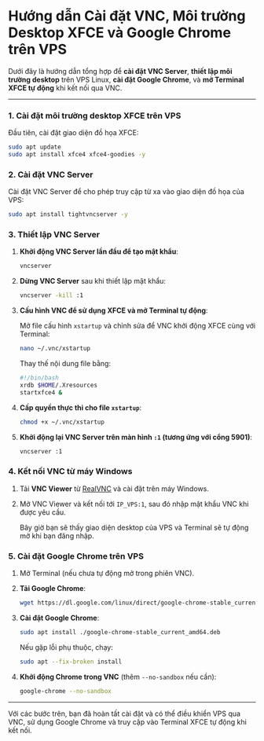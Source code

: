
# Hướng dẫn Cài đặt VNC, Môi trường Desktop XFCE và Google Chrome trên VPS

Dưới đây là hướng dẫn tổng hợp để **cài đặt VNC Server**, **thiết lập môi trường desktop** trên VPS Linux, **cài đặt Google Chrome**, và **mở Terminal XFCE tự động** khi kết nối qua VNC.

---

### 1. Cài đặt môi trường desktop XFCE trên VPS

Đầu tiên, cài đặt giao diện đồ họa XFCE:

```bash
sudo apt update
sudo apt install xfce4 xfce4-goodies -y
```

### 2. Cài đặt VNC Server

Cài đặt VNC Server để cho phép truy cập từ xa vào giao diện đồ họa của VPS:

```bash
sudo apt install tightvncserver -y
```

### 3. Thiết lập VNC Server

1. **Khởi động VNC Server lần đầu để tạo mật khẩu**:

   ```bash
   vncserver
   ```

2. **Dừng VNC Server** sau khi thiết lập mật khẩu:

   ```bash
   vncserver -kill :1
   ```

3. **Cấu hình VNC để sử dụng XFCE và mở Terminal tự động**:

   Mở file cấu hình `xstartup` và chỉnh sửa để VNC khởi động XFCE cùng với Terminal:

   ```bash
   nano ~/.vnc/xstartup
   ```

   Thay thế nội dung file bằng:

   ```bash
   #!/bin/bash
   xrdb $HOME/.Xresources
   startxfce4 &
   ```

4. **Cấp quyền thực thi cho file `xstartup`**:

   ```bash
   chmod +x ~/.vnc/xstartup
   ```

5. **Khởi động lại VNC Server trên màn hình `:1` (tương ứng với cổng 5901)**:

   ```bash
   vncserver :1
   ```

### 4. Kết nối VNC từ máy Windows

1. Tải **VNC Viewer** từ [RealVNC](https://www.realvnc.com/en/connect/download/viewer/) và cài đặt trên máy Windows.
2. Mở VNC Viewer và kết nối tới `IP_VPS:1`, sau đó nhập mật khẩu VNC khi được yêu cầu.

   Bây giờ bạn sẽ thấy giao diện desktop của VPS và Terminal sẽ tự động mở khi bạn đăng nhập.

### 5. Cài đặt Google Chrome trên VPS

1. Mở Terminal (nếu chưa tự động mở trong phiên VNC).
2. **Tải Google Chrome**:

   ```bash
   wget https://dl.google.com/linux/direct/google-chrome-stable_current_amd64.deb
   ```

3. **Cài đặt Google Chrome**:

   ```bash
   sudo apt install ./google-chrome-stable_current_amd64.deb
   ```

   Nếu gặp lỗi phụ thuộc, chạy:

   ```bash
   sudo apt --fix-broken install
   ```

4. **Khởi động Chrome trong VNC** (thêm `--no-sandbox` nếu cần):

   ```bash
   google-chrome --no-sandbox
   ```

---

Với các bước trên, bạn đã hoàn tất cài đặt và có thể điều khiển VPS qua VNC, sử dụng Google Chrome và truy cập vào Terminal XFCE tự động khi kết nối.
